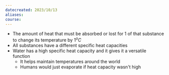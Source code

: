 ```yaml
---
datecreated: 2023/10/13
aliases: 
course:
---
```

- The amount of heat that must be absorbed or lost for 1 of that substance to change its temperature by $1^oC$ 
- All substances have a different specific heat capacities
- Water has a high specific heat capacity and it gives it a versatile function
	- It helps maintain temperatures around the world
	- Humans would just evaporate if heat capacity wasn't high
